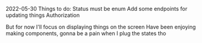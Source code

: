2022-05-30
Things to do:
    Status must be enum
    Add some endpoints for updating things
    Authorization

But for now I'll focus on displaying things on the screen
Have been enjoying making components, gonna be a pain when I plug the states tho